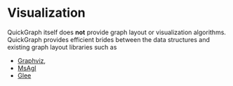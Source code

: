 # Visualization

QuickGraph itself does **not** provide graph layout or visualization algorithms. QuickGraph provides efficient brides between the data structures and existing graph layout libraries such as

* [Graphviz](Visualization-using-Graphviz),
* [MsAgl](Visualization-using-MsAgl)
* [Glee](Visualization-using-Glee)
